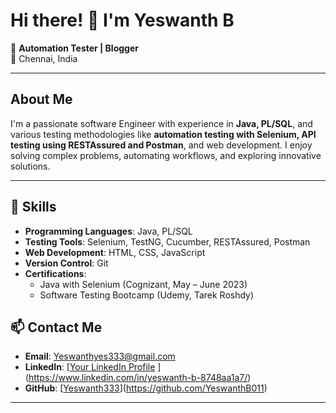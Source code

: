 # Hi there! 👋 I'm Yeswanth B  

🌟 **Automation Tester | Blogger**  
📍 Chennai, India  

---

## About Me  

I'm a passionate software Engineer with experience in **Java, PL/SQL**, and various testing methodologies like **automation testing with Selenium, API testing using RESTAssured and Postman**, and web development. I enjoy solving complex problems, automating workflows, and exploring innovative solutions.  

---

## 🚀 Skills  

- **Programming Languages**: Java, PL/SQL  
- **Testing Tools**: Selenium, TestNG, Cucumber, RESTAssured, Postman  
- **Web Development**: HTML, CSS, JavaScript  
- **Version Control**: Git  
- **Certifications**:  
  - Java with Selenium (Cognizant, May – June 2023)  
  - Software Testing Bootcamp (Udemy, Tarek Roshdy)  


## 📫 Contact Me  

- **Email**: Yeswanthyes333@gmail.com  
- **LinkedIn**: [[Your LinkedIn Profile](#)  ](https://www.linkedin.com/in/yeswanth-b-8748aa1a7/)
- **GitHub**: [[Yeswanth333](#)](https://github.com/YeswanthB011)  

---

